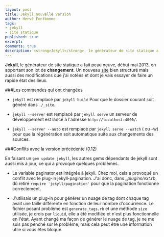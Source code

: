 ```yaml
---
layout: post
title: Jekyll nouvelle version
author: Hervé Fontbonne
tags:
- jekyll
- site statique
published: true
excerpt: 
comments: true
description: <strong>Jekyll</strong>, le générateur de site statique a fait peau neuve, début mai 2013, en apportant son lot de **changement**. Un nouveau <a href="http://jekyllrb.com/">site</a> bien structuré mais aussi des modifications que j'ai notées et dont je vais essayer de faire un rapide état des lieux.
---
```


**Jekyll**, le générateur de site statique a fait peau neuve, début mai 2013, en apportant son lot de **changement**. Un nouveau [site](http://jekyllrb.com/) bien structuré mais aussi des modifications que j'ai notées et dont je vais essayer de faire un rapide état des lieux.

###Les commandes qui ont changées
  


+ `jekyll` est remplacé par `jekyll build`
Pour que le dossier courant soit généré dans `./_site`.

+ `jekyll --server` est remplacé par `jekyll serve`
un serveur de développement est lancé à l'adresse `http://localhost:4000/`.

+ `jekyll --server --auto` est remplacé par `jekyll serve --watch` ( ou -w)
pour que la régénération soit automatique suite aux changements des sources.


###Conflits avec la version précédente (0.12)  
  

En faisant un `gem update jekyll`, les autres gems dépendants de jekyll sont aussi mis à jour, ce qui a provoqué quelques problèmes.  

+ La variable paginator est intégrée à jekyll. Chez moi, cela a provoqué un conflit avec le plug-in jekyll-pagination.
J'ai donc, dans *_plugins/ext.rb*, dû retiré `require 'jekyll/pagination'` pour que la pagination fonctionne correctement.  

+ J'utilisais un plug-in pour générer un nuage de tag dont chaque tag avait une taille différente en fonction de leur nombre d'occurrence.
Le fichier posant problème est `generate_tags.rb` et une méthode `size` utilisée, je crois par `liquid`, elle a été modifiée et n'est plus fonctionnelle en l'état.
Ayant changé ma façon de générer le nuage de tag, je ne me suis pas penché sur le problème, mais cela peut être une information utile si vous êtes bloqué.


